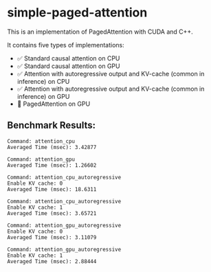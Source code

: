 # simple-paged-attention

This is an implementation of PagedAttention with CUDA and C++.

It contains five types of implementations:

- ✅ Standard causal attention on CPU
- ✅ Standard causal attention on GPU
- ✅ Attention with autoregressive output and KV-cache (common in inference) on CPU
- ✅ Attention with autoregressive output and KV-cache (common in inference) on GPU
- 🚧 PagedAttention on GPU


## Benchmark Results:

```
Command: attention_cpu
Averaged Time (msec): 3.42877

Command: attention_gpu
Averaged Time (msec): 1.26602

Command: attention_cpu_autoregressive
Enable KV cache: 0
Averaged Time (msec): 18.6311

Command: attention_cpu_autoregressive
Enable KV cache: 1
Averaged Time (msec): 3.65721

Command: attention_gpu_autoregressive
Enable KV cache: 0
Averaged Time (msec): 3.11079

Command: attention_gpu_autoregressive
Enable KV cache: 1
Averaged Time (msec): 2.88444
```

